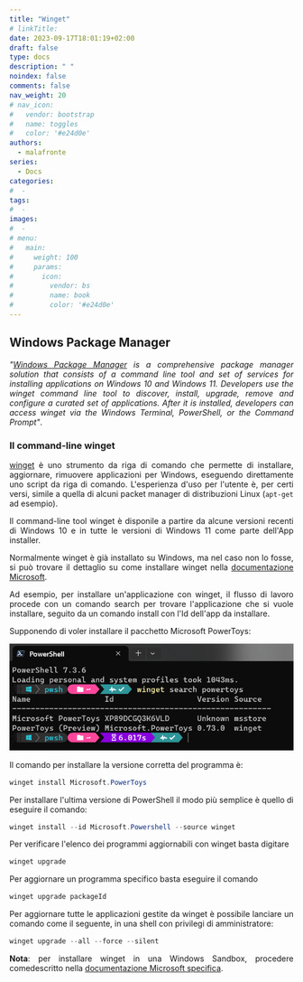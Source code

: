 ```yaml
---
title: "Winget"
# linkTitle:
date: 2023-09-17T18:01:19+02:00
draft: false
type: docs
description: " "
noindex: false
comments: false
nav_weight: 20
# nav_icon:
#   vendor: bootstrap
#   name: toggles
#   color: '#e24d0e'
authors:
  - malafronte
series:
  - Docs
categories:
#  - 
tags:
#  - 
images:
#  - 
# menu:
#   main:
#     weight: 100
#     params:
#       icon:
#         vendor: bs
#         name: book
#         color: '#e24d0e'
---
```

<style>p {text-align: justify}</style>

## Windows Package Manager

*"[Windows Package Manager](https://learn.microsoft.com/en-us/windows/package-manager/) is a comprehensive package manager solution that consists of a command line tool and set of services for installing applications on Windows 10 and Windows 11. Developers use the winget command line tool to discover, install, upgrade, remove and configure a curated set of applications. After it is installed, developers can access winget via the Windows Terminal, PowerShell, or the Command Prompt"*.

### Il command-line winget

[winget](https://learn.microsoft.com/en-us/windows/package-manager/winget/)
è uno strumento da riga di comando che permette di installare, aggiornare, rimuovere applicazioni per Windows, eseguendo direttamente uno script da riga di comando. L'esperienza d'uso per l'utente è, per certi versi, simile a quella di alcuni packet manager di distribuzioni Linux (`apt-get` ad esempio).

Il command-line tool winget è disponile a partire da alcune versioni recenti di Windows 10 e in tutte le versioni di Windows 11 come parte dell'App installer.

Normalmente winget è già installato su Windows, ma nel caso non lo fosse, si può trovare il dettaglio su come installare winget nella [documentazione Microsoft](https://learn.microsoft.com/en-us/windows/package-manager/winget/#install-winget).

Ad esempio, per installare un'applicazione con winget, il flusso di lavoro procede con un comando search per trovare l'applicazione che si vuole installare, seguito da un comando install con l'Id dell'app da installare.

Supponendo di voler installare il pacchetto Microsoft PowerToys:

![Esempio installazione powertoys](image3.png#center)

Il comando per installare la versione corretta del programma è:

```ps1
winget install Microsoft.PowerToys
```

Per installare l'ultima versione di PowerShell il modo più semplice è quello di eseguire il comando:

```ps1
winget install --id Microsoft.Powershell --source winget
```

Per verificare l'elenco dei programmi aggiornabili con winget basta digitare

```ps1
winget upgrade
```

Per aggiornare un programma specifico basta eseguire il comando

```ps1
winget upgrade packageId
```

Per aggiornare tutte le applicazioni gestite da winget è possibile lanciare un comando come il seguente, in una shell con privilegi di amministratore:

```ps1
winget upgrade --all --force --silent
```

**Nota**: per installare winget in una Windows Sandbox, procedere comedescritto nella [documentazione Microsoft specifica](https://learn.microsoft.com/en-us/windows/package-manager/winget/#install-winget-on-windows-sandbox).

